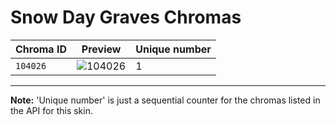 # Snow Day Graves Chromas

| Chroma ID | Preview | Unique number |
|---|---|---|
| `104026` | ![104026](https://raw.communitydragon.org/latest/plugins/rcp-be-lol-game-data/global/default/v1/champion-chroma-images/104/104026.png) | 1 |

---

**Note:** 'Unique number' is just a sequential counter for the chromas listed in the API for this skin.